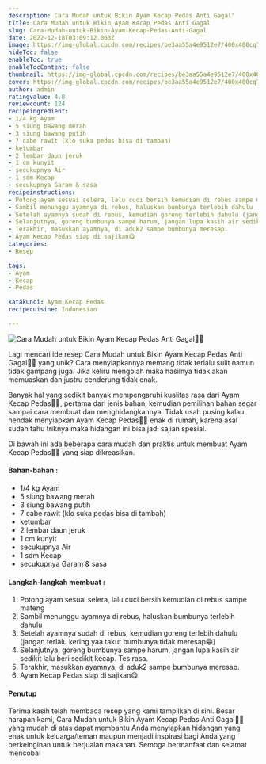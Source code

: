 ```yaml
---
description: Cara Mudah untuk Bikin Ayam Kecap Pedas Anti Gagal"
title: Cara Mudah untuk Bikin Ayam Kecap Pedas Anti Gagal
slug: Cara-Mudah-untuk-Bikin-Ayam-Kecap-Pedas-Anti-Gagal
date: 2022-12-18T03:09:12.063Z
image: https://img-global.cpcdn.com/recipes/be3aa55a4e9512e7/400x400cq70/photo.jpg
hideToc: false
enableToc: true
enableTocContent: false
thumbnail: https://img-global.cpcdn.com/recipes/be3aa55a4e9512e7/400x400cq70/photo.jpg
cover: https://img-global.cpcdn.com/recipes/be3aa55a4e9512e7/400x400cq70/photo.jpg
author: admin
ratingvalue: 4.8
reviewcount: 124
recipeingredient:
- 1/4 kg Ayam
- 5 siung bawang merah
- 3 siung bawang putih
- 7 cabe rawit (klo suka pedas bisa di tambah)
- ketumbar
- 2 lembar daun jeruk
- 1 cm kunyit
- secukupnya Air
- 1 sdm Kecap
- secukupnya Garam & sasa
recipeinstructions:
- Potong ayam sesuai selera, lalu cuci bersih kemudian di rebus sampe mateng
- Sambil menunggu ayamnya di rebus, haluskan bumbunya terlebih dahulu
- Setelah ayamnya sudah di rebus, kemudian goreng terlebih dahulu (jangan terlalu kering yaa takut bumbunya tidak meresap😁)
- Selanjutnya, goreng bumbunya sampe harum, jangan lupa kasih air sedikit lalu beri sedikit kecap. Tes rasa.
- Terakhir, masukkan ayamnya, di aduk2 sampe bumbunya meresap.
- Ayam Kecap Pedas siap di sajikan😋
categories:
- Resep

tags:
- Ayam
- Kecap
- Pedas

katakunci: Ayam Kecap Pedas
recipecuisine: Indonesian

---
```


![Cara Mudah untuk Bikin Ayam Kecap Pedas Anti Gagal👩‍🍳](https://img-global.cpcdn.com/recipes/be3aa55a4e9512e7/400x400cq70/photo.jpg)

Lagi mencari ide resep Cara Mudah untuk Bikin Ayam Kecap Pedas Anti Gagal👩‍🍳 yang unik? Cara menyiapkannya memang tidak terlalu sulit namun tidak gampang juga. Jika keliru mengolah maka hasilnya tidak akan memuaskan dan justru cenderung tidak enak.

Banyak hal yang sedikit banyak mempengaruhi kualitas rasa dari Ayam Kecap Pedas👩‍🍳, pertama dari jenis bahan, kemudian pemilihan bahan segar sampai cara membuat dan menghidangkannya. Tidak usah pusing kalau hendak menyiapkan Ayam Kecap Pedas👩‍🍳 enak di rumah, karena asal sudah tahu triknya maka hidangan ini bisa jadi sajian spesial.

Di bawah ini ada beberapa cara mudah dan praktis untuk membuat Ayam Kecap Pedas👩‍🍳 yang siap dikreasikan.

<!--inarticleads1-->

#### Bahan-bahan :

- 1/4 kg Ayam
- 5 siung bawang merah
- 3 siung bawang putih
- 7 cabe rawit (klo suka pedas bisa di tambah)
- ketumbar
- 2 lembar daun jeruk
- 1 cm kunyit
- secukupnya Air
- 1 sdm Kecap
- secukupnya Garam & sasa

<!--inarticleads2-->

#### Langkah-langkah membuat :

1. Potong ayam sesuai selera, lalu cuci bersih kemudian di rebus sampe mateng
1. Sambil menunggu ayamnya di rebus, haluskan bumbunya terlebih dahulu
1. Setelah ayamnya sudah di rebus, kemudian goreng terlebih dahulu (jangan terlalu kering yaa takut bumbunya tidak meresap😁)
1. Selanjutnya, goreng bumbunya sampe harum, jangan lupa kasih air sedikit lalu beri sedikit kecap. Tes rasa.
1. Terakhir, masukkan ayamnya, di aduk2 sampe bumbunya meresap.
1. Ayam Kecap Pedas siap di sajikan😋

#### Penutup

Terima kasih telah membaca resep yang kami tampilkan di sini. Besar harapan kami, Cara Mudah untuk Bikin Ayam Kecap Pedas Anti Gagal👩‍🍳 yang mudah di atas dapat membantu Anda menyiapkan hidangan yang enak untuk keluarga/teman maupun menjadi inspirasi bagi Anda yang berkeinginan untuk berjualan makanan. Semoga bermanfaat dan selamat mencoba!